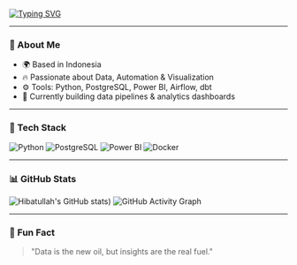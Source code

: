 [![Typing SVG](https://readme-typing-svg.herokuapp.com?size=25&duration=3000&color=00FF99&lines=Hi+there!+👋;I'm+Hibatullah!;Data+Enthusiast+%7C+SQL+%7C+Python)](https://git.io/typing-svg)

---

### 🧠 About Me
- 🌍 Based in Indonesia  
- 🔥 Passionate about Data, Automation & Visualization  
- ⚙️ Tools: Python, PostgreSQL, Power BI, Airflow, dbt  
- 🎯 Currently building data pipelines & analytics dashboards  

---

### 🚀 Tech Stack
![Python](https://img.shields.io/badge/Python-3670A0?style=for-the-badge&logo=python&logoColor=ffdd54)
![PostgreSQL](https://img.shields.io/badge/PostgreSQL-316192?style=for-the-badge&logo=postgresql&logoColor=white)
![Power BI](https://img.shields.io/badge/Power%20BI-F2C811?style=for-the-badge&logo=powerbi&logoColor=black)
![Docker](https://img.shields.io/badge/Docker-0db7ed?style=for-the-badge&logo=docker&logoColor=white)

---

### 📊 GitHub Stats
![Hibatullah's GitHub stats](https://github-readme-stats.vercel.app/api?username=hibatullah&show_icons=true&theme=radical))
![GitHub Activity Graph](https://github-readme-activity-graph.vercel.app/graph?username=hibatullah&theme=react-dark)

---

### 🎵 Fun Fact
> "Data is the new oil, but insights are the real fuel."
